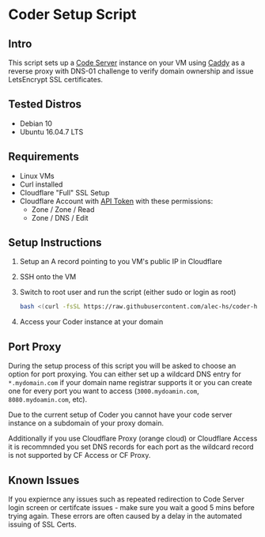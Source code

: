 # Coder Setup Script

## Intro

This script sets up a [Code Server](https://github.com/cdr/code-server) instance on your VM using [Caddy](https://caddyserver.com/) as a reverse proxy with DNS-01 challenge to verify domain ownership and issue LetsEncrypt SSL certificates.

## Tested Distros

- Debian 10
- Ubuntu 16.04.7 LTS

## Requirements

- Linux VMs
- Curl installed
- Cloudflare "Full" SSL Setup
- Cloudflare Account with [API Token](https://developers.cloudflare.com/api/tokens/create) with these permissions:
  - Zone / Zone / Read
  - Zone / DNS / Edit

## Setup Instructions

1. Setup an A record pointing to you VM's public IP in Cloudflare
2. SSH onto the VM
3. Switch to root user and run the script (either sudo or login as root)

    ```bash
    bash <(curl -fsSL https://raw.githubusercontent.com/alec-hs/coder-hetzner-setup/main/setup.sh)
    ```

4. Access your Coder instance at your domain

## Port Proxy

During the setup process of this script you will be asked to choose an option for port proxying. You can either set up a wildcard DNS entry for `*.mydomain.com` if your domain name registrar supports it or you can create one for every port you want to access (`3000.mydoamin.com`, `8080.mydoamin.com`, etc).

Due to the current setup of Coder you cannot have your code server instance on a subdomain of your proxy domain.

Additionally if you use Cloudflare Proxy (orange cloud) or Cloudflare Access it is recommnded you set DNS records for each port as the wildcard record is not supported by CF Access or CF Proxy.

## Known Issues

If you expiernce any issues such as repeated redirection to Code Server login screen or certifcate issues - make sure you wait a good 5 mins before trying again. These errors are often caused by a delay in the automated issuing of SSL Certs.
